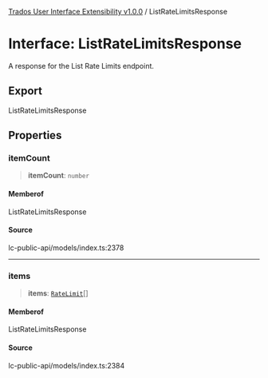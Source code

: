 [Trados User Interface Extensibility v1.0.0](../wiki/globals) / ListRateLimitsResponse

# Interface: ListRateLimitsResponse

A response for the List Rate Limits endpoint.

## Export

ListRateLimitsResponse

## Properties

### itemCount

> **itemCount**: `number`

#### Memberof

ListRateLimitsResponse

#### Source

lc-public-api/models/index.ts:2378

***

### items

> **items**: [`RateLimit`](../wiki/Interface.RateLimit)[]

#### Memberof

ListRateLimitsResponse

#### Source

lc-public-api/models/index.ts:2384
